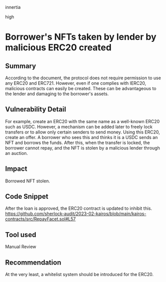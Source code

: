 innertia

high

# Borrower's NFTs taken by lender by malicious ERC20 created

## Summary
According to the document, the protocol does not require permission to use any ERC20 and ERC721. However, even if one complies with IERC20, malicious contracts can easily be created. These can be advantageous to the lender and damaging to the borrower's assets.
## Vulnerability Detail
For example, create an ERC20 with the same name as a well-known ERC20 such as USDC. However, a mechanism can be added later to freely lock transfers or to allow only certain senders to send money. Using this ERC20, create an offer. A borrower who sees this and thinks it is a USDC sends an NFT and borrows the funds. After this, when the transfer is locked, the borrower cannot repay, and the NFT is stolen by a malicious lender through an auction.
## Impact
Borrowed NFT stolen.
## Code Snippet
After the loan is approved, the ERC20 contract is updated to inhibit this.
https://github.com/sherlock-audit/2023-02-kairos/blob/main/kairos-contracts/src/RepayFacet.sol#L57
## Tool used

Manual Review

## Recommendation
At the very least, a whitelist system should be introduced for the ERC20.